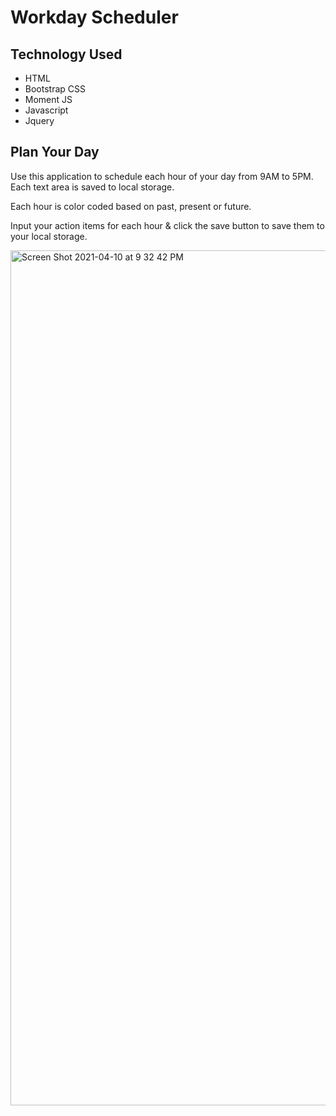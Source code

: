 # Workday Scheduler

## Technology Used
- HTML
- Bootstrap CSS
- Moment JS
- Javascript
- Jquery 

## Plan Your Day
Use this application to schedule each hour of your day from 9AM to 5PM. Each text area is saved to local storage.

Each hour is color coded based on past, present or future. 

Input your action items for each hour & click the save button to save them to your local storage.

<img width="1368" alt="Screen Shot 2021-04-10 at 9 32 42 PM" src="https://user-images.githubusercontent.com/79162497/114289871-4d978d80-9a49-11eb-8864-f313d75e8715.png">



